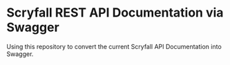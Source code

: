# Scryfall REST API Documentation via Swagger
Using this repository to convert the current Scryfall API Documentation into Swagger.
